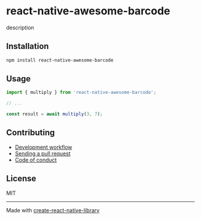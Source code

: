 # react-native-awesome-barcode

description

## Installation


```sh
npm install react-native-awesome-barcode
```


## Usage


```js
import { multiply } from 'react-native-awesome-barcode';

// ...

const result = await multiply(3, 7);
```


## Contributing

- [Development workflow](CONTRIBUTING.md#development-workflow)
- [Sending a pull request](CONTRIBUTING.md#sending-a-pull-request)
- [Code of conduct](CODE_OF_CONDUCT.md)

## License

MIT

---

Made with [create-react-native-library](https://github.com/callstack/react-native-builder-bob)
